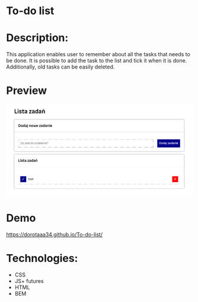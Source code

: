 # To-do list

# Description:
This application enables user to remember about all the tasks that needs to be done. It is possible to add the task to the list and tick it when it is done. Additionally, old tasks can be easily deleted.

# Preview
![To-do-list](https://github.com/dorotaaa34/To-do-list/blob/master/images/to-do-list.png?raw=true)
# Demo
https://dorotaaa34.github.io/To-do-list/
# Technologies:
- CSS
- JS+ futures
- HTML
- BEM
